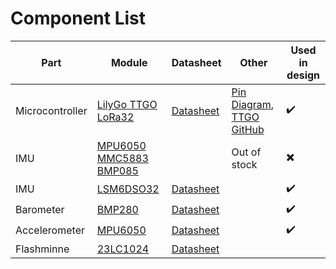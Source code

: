 # Component List
<!-- 
##### Microcontroller 
  - Chip [ATmega328]( https://www.microchip.com/wwwproducts/en/ATmega328)
    - [Arduino Uno Rev 3]( https://www.electrokit.com/produkt/arduino-uno-mega328-rev-3/ )
    - [Adafruit Feather 328P]( https://www.electrokit.com/produkt/adafruit-feather-328p/ ) 
  - [Teensy LC]( https://www.electrokit.com/produkt/teensy-lc/ )
##### Altimeter (Acceleration / Altitude)
  - Barometer: [BMP280]( https://www.electrokit.com/produkt/temperatur-och-lufttryckssensor-pa-kort-bmp280/ )
  - Accelerometer: [ADXL345 3-axis accelerometer breakout]( https://www.electrokit.com/en/product/adxl345-3-axis-accelerometer-breakout/ ) / [MPU-6050 accelerometer 3-axis & gyro breakout]( https://www.electrokit.com/en/product/mpu-6050-accelerometer-3-axel-monterad-pa-kort-2/ ) / [ADXL377](https://www.electrokit.com/produkt/adxl377-accelerometer-3-axel-%c2%b1200g/) /
  - IMU(absolute): [Rörelsegivare 10DOF MPU6050 MMC5883 BMP085]( https://www.electrokit.com/produkt/imu-10dof-mpu-6050-hmc5883l-bmp085/ ) / [6DOF LSM6DSO32](https://www.electrokit.com/produkt/rorelsegivare-6dof-lsm6dso32/)/
##### Recovery system
  - GPS: [GM862 GSM/GPRS/3G-module]( https://www.electrokit.com/en/product/telit-gm862-gsm-gprs-3g-modul-med-gps/ ) / 
  - Ping: 
  - Camera: [Arduino Camera ov7670]( https://www.electrokit.com/produkt/kameramodul-640x480-ov7670-med-fifo/ ) /
-->

| Part            | Module                   | Datasheet                        | Other                                        | Used in design           |
| --------------- | ------------------------ | -------------------------------- | -------------------------------------------- | ------------------------ |
| Microcontroller | [LilyGo TTGO LoRa32]     | [Datasheet][TTGO datasheet]      | [Pin Diagram][Pin Diagram], [TTGO GitHub]    | :heavy_check_mark:       |
| IMU             | [MPU6050 MMC5883 BMP085] |                                  | Out of stock                                 | :heavy_multiplication_x: |
| IMU             | [LSM6DSO32]              | [Datasheet][LSM6DSO32 datasheet] |                                              | :heavy_check_mark:       |
| Barometer       | [BMP280]                 | [Datasheet][BMP280 datasheet]    |                                              | :heavy_check_mark:       |
| Accelerometer   | [MPU6050]                | [Datasheet][MPU6050 datasheet]   |                                              | :heavy_check_mark:       |
| Flashminne      | [23LC1024]               | [Datasheet][23LC1024 datasheet]  | |                                            |                          |


[LilyGo TTGO LoRa32]: http://www.lilygo.cn/prod_view.aspx?TypeId=50060&Id=1326&FId=t3:50060:3
[TTGO datasheet]: https://www.espressif.com/sites/default/files/documentation/esp32-pico-d4_datasheet_en.pdf
[TTGO Pin Diagram]: https://raw.githubusercontent.com/LilyGO/TTGO-LORA32/master/images/T3_2_0.jpg
[TTGO Github]: https://github.com/LilyGO/TTGO-LORA32-V2.0
[Pin Diagram]: https://raw.githubusercontent.com/LilyGO/TTGO-LORA32/master/images/T3_2_0.jpg
[23LC1024]: https://www.electrokit.com/en/product/23lc1024-dip-8-sram-1mbit-spi/
[23LC1024 datasheet]: https://www.electrokit.com/uploads/productfile/41017/23LC1024.pdf

[MPU6050 MMC5883 BMP085]: https://www.electrokit.com/produkt/imu-10dof-mpu-6050-hmc5883l-bmp085/

[LSM6DSO32]: https://www.electrokit.com/produkt/rorelsegivare-6dof-lsm6dso32/
[LSM6DSO32 datasheet]: https://www.st.com/resource/en/datasheet/lsm6dso32.pdf

[BMP280]: https://www.electrokit.com/produkt/temperatur-och-lufttryckssensor-pa-kort-bmp280/
[BMP280 datasheet]: https://www.electrokit.com/uploads/productfile/41013/BMP280.pdf

[ADXL345]: https://www.electrokit.com/en/product/adxl345-3-axis-accelerometer-breakout/
[ADXL345 datasheet]: https://www.analog.com/media/en/technical-documentation/data-sheets/ADXL345.pdf

[ADXL377]: https://www.electrokit.com/produkt/adxl377-accelerometer-3-axel-%c2%b1200g/
[ADXL377 datasheet]: https://www.analog.com/media/en/technical-documentation/data-sheets/ADXL377.pdf

[MPU6050]: https://www.electrokit.com/en/product/mpu-6050-accelerometer-3-axel-monterad-pa-kort-2/
[MPU6050 datasheet]: https://invensense.tdk.com/wp-content/uploads/2015/02/MPU-6000-Datasheet1.pdf

[OV5647 datasheet]:  https://cdn.sparkfun.com/datasheets/Dev/RaspberryPi/ov5647_full.pdf
